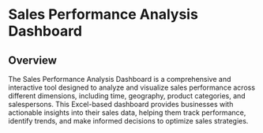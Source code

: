 # Sales Performance Analysis Dashboard

## Overview
The Sales Performance Analysis Dashboard is a comprehensive and interactive tool designed to analyze and visualize sales performance across different dimensions, including time, geography, product categories, and salespersons. This Excel-based dashboard provides businesses with actionable insights into their sales data, helping them track performance, identify trends, and make informed decisions to optimize sales strategies.
